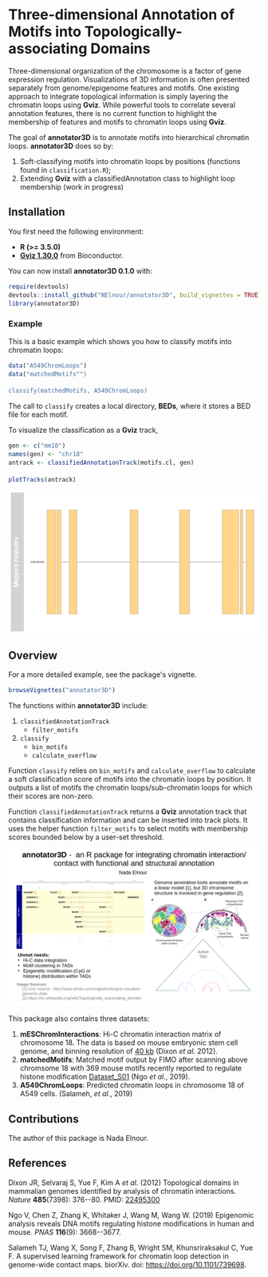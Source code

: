# Three-dimensional Annotation of Motifs into Topologically-associating Domains

<!-- badges: start -->
<!-- badges: end -->

Three-dimensional organization of the chromosome is a factor of gene expression regulation. Visualizations of 3D information is often presented separately from genome/epigenome features and motifs. One existing approach to integrate topological information is simply layering the chromatin loops using **Gviz**. While powerful tools to correlate several annotation features, there is no current function to highlight the membership of features and motifs to chromatin loops using **Gviz**.

The goal of **annotator3D** is to annotate motifs into hierarchical chromatin loops. **annotator3D** does so by:
1. Soft-classifying motifs into chromatin loops by positions (functions found in `classification.R`);
2. Extending **Gviz** with a classifiedAnnotation class to highlight loop membership (work in progress)

## Installation

You first need the following environment:
* **R (>= 3.5.0)**
* [**Gviz 1.30.0**](https://bioconductor.org/packages/release/bioc/html/Gviz.html) from Bioconductor.

You can now install **annotator3D 0.1.0** with:

``` r
require(devtools)
devtools::install_github("NElnour/annotator3D", build_vignettes = TRUE)
library(annotator3D)
```


### Example

This is a basic example which shows you how to classify motifs into chromatin loops:

``` r
data("A549ChromLoops")
data("matchedMotifs"")

classify(matchedMotifs, A549ChromLoops)
```
The call to `classify` creates a local directory, **BEDs**, where it stores a BED file for each motif.

To visualize the classification as a **Gviz** track,

``` r
gen <- c("mm10")
names(gen) <- "chr18"
antrack <- classifiedAnnotationTrack(motifs.cl, gen)

plotTracks(antrack)
```
![](./inst/extdata/classified_motifs.png)

## Overview
For a more detailed example, see the package's vignette.

```r
browseVignettes("annotator3D")
```

The functions within **annotator3D** include:
1. `classifiedAnnotationTrack`
    * `filter_motifs`
2. `classify`
    * `bin_motifs`
    * `calculate_overflow`
    
Function `classify` relies on `bin_motifs` and `calculate_overflow` to calculate a soft classification score of motifs into the chromatin loops by position. It outputs a list of motifs the chromatin loops/sub-chromatin loops for which their scores are non-zero.

Function `classifiedAnnotationTrack` returns a **Gviz** annotation track that contains classification information and can be inserted into track plots. It uses the helper function `filter_motifs` to select motifs with membership scores bounded below by a user-set threshold.

![](./inst/extdata/Elnour_N_A1.png)

This package also contains three datasets:
1. **mESChromInteractions**: Hi-C chromatin interaction matrix of chromosome 18. The data is based on mouse embryonic stem cell genome, and binning resolution of [40 kb](http://sysbio.rnet.missouri.edu/3dgenome/GSDB_old/details.php?id=TE1402WS) (Dixon *et al.* 2012).
2. **matchedMotifs**: Matched motif output by FIMO after scanning above chromsome 18 with 369 mouse motifs recently reported to regulate histone modification [Dataset_S01](https://www.pnas.org/content/116/9/3668/tab-figures-data) (Ngo *et al.*, 2019).
3. **A549ChromLoops**: Predicted chromatin loops in chromosome 18 of A549 cells. (Salameh, *et al.*, 2019)

## Contributions
The author of this package is Nada Elnour. 

## References
Dixon JR, Selvaraj S, Yue F, Kim A *et al.* (2012) Topological domains in mammalian genomes identified by analysis of chromatin interactions. *Nature* **485**(7398): 376--80. PMID: [22495300](https://www.ncbi.nlm.nih.gov/pubmed/22495300)

Ngo V, Chen Z, Zhang K, Whitaker J, Wang M, Wang W. (2019) Epigenomic analysis reveals DNA motifs regulating histone modifications in human and mouse. *PNAS* **116**(9): 3668--3677.

Salameh TJ,  Wang X, Song F, Zhang B, Wright SM, Khunsriraksakul C, Yue F. A supervised learning framework for chromatin loop detection in genome-wide contact maps. biorXiv. doi: https://doi.org/10.1101/739698.
